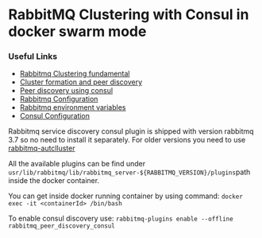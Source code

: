 # RabbitMQ Clustering with Consul in docker swarm mode

### Useful Links 

+ [Rabbitmq Clustering fundamental](http://www.rabbitmq.com/clustering.html)<br> 
+ [Cluster formation and peer discovery](https://www.rabbitmq.com/cluster-formation.html)
+ [Peer discovery using consul](https://www.rabbitmq.com/cluster-formation.html#peer-discovery-consul)
+ [Rabbitmq Configuration](http://www.rabbitmq.com/configure.html)
+ [Rabbitmq environment variables](https://www.rabbitmq.com/configure.html#define-environment-variables)
+ [Consul Configuration](https://www.diycode.cc/projects/rabbitmq/rabbitmq-autocluster#consul-configuration)


Rabbitmq service discovery consul plugin is shipped with version rabbitmq 3.7 so no need to install it separately. 
For older versions you need to use [rabbitmq-autclluster](https://github.com/rabbitmq/rabbitmq-autocluster)

All the available plugins can be find under `usr/lib/rabbitmq/lib/rabbitmq_server-${RABBITMQ_VERSION}/plugins`path inside the docker container. 

You can get inside docker running container by using command:
`docker exec -it <containerId> /bin/bash`

To enable consul discovery use: `rabbitmq-plugins enable --offline rabbitmq_peer_discovery_consul` 
